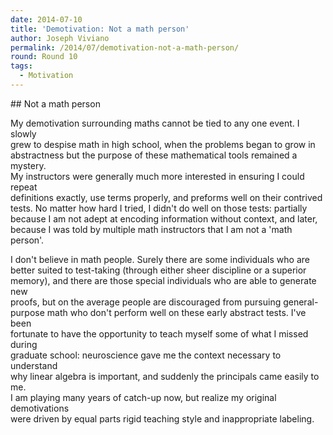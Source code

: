 ```yaml
---
date: 2014-07-10
title: 'Demotivation: Not a math person'
author: Joseph Viviano
permalink: /2014/07/demotivation-not-a-math-person/
round: Round 10
tags:
  - Motivation
---
```

\## Not a math person

My demotivation surrounding maths cannot be tied to any one event. I slowly  
grew to despise math in high school, when the problems began to grow in  
abstractness but the purpose of these mathematical tools remained a mystery.  
My instructors were generally much more interested in ensuring I could repeat  
definitions exactly, use terms properly, and preforms well on their contrived  
tests. No matter how hard I tried, I didn't do well on those tests: partially  
because I am not adept at encoding information without context, and later,  
because I was told by multiple math instructors that I am not a 'math person'.

I don't believe in math people. Surely there are some individuals who are  
better suited to test-taking (through either sheer discipline or a superior  
memory), and there are those special individuals who are able to generate new  
proofs, but on the average people are discouraged from pursuing general-  
purpose math who don't perform well on these early abstract tests. I've been  
fortunate to have the opportunity to teach myself some of what I missed during  
graduate school: neuroscience gave me the context necessary to understand  
why linear algebra is important, and suddenly the principals came easily to me.  
I am playing many years of catch-up now, but realize my original demotivations  
were driven by equal parts rigid teaching style and inappropriate labeling.
